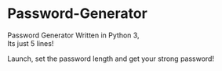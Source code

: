 # Password-Generator
Password Generator Written in Python 3,
<br> Its just 5 lines!

Launch, set the password length and get your strong password!
